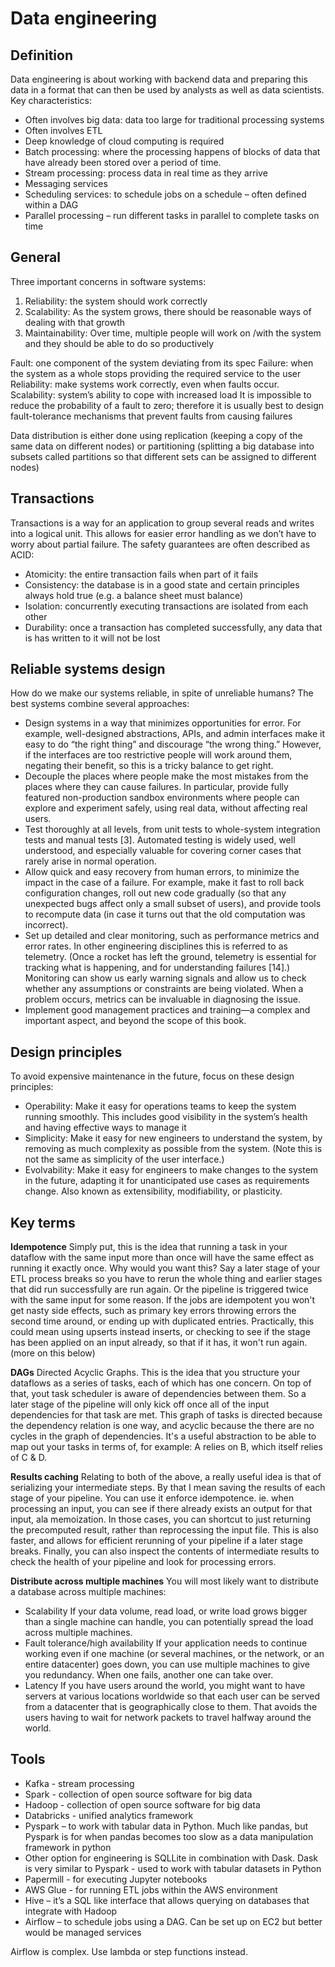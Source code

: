 # Data engineering
## Definition
Data engineering is about working with backend data and preparing this data in a format that can then be used by analysts as well as data scientists. Key characteristics:
- Often involves big data: data too large for traditional processing systems 
- Often involves ETL 
- Deep knowledge of cloud computing is required 
- Batch processing: where the processing happens of blocks of data that have already been stored over a period of time.
- Stream processing: process data in real time as they arrive
- Messaging services 
- Scheduling services: to schedule jobs on a schedule – often defined within a DAG 
- Parallel processing – run different tasks in parallel to complete tasks on time  

## General
Three important concerns in software systems:
1. Reliability: the system should work correctly
2. Scalability: As the system grows, there should be reasonable ways of dealing with that growth
3. Maintainability: Over time, multiple people will work on /with the system and they should be able to do so productively 

Fault: one component of the system deviating from its spec
Failure: when the system as a whole stops providing the required service to the user 
Reliability: make systems work correctly, even when faults occur. 
Scalability: system’s ability to cope with increased load 
It is impossible to reduce the probability of a fault to zero; therefore it is usually best to design fault-tolerance mechanisms that prevent faults from causing failures

Data distribution is either done using replication (keeping a copy of the same data on different nodes) or partitioning (splitting a big database into subsets called partitions so that different sets can be assigned to different nodes)

## Transactions
Transactions is a way for an application to group several reads and writes into a logical unit. This allows for easier error handling as we don’t have to worry about partial failure. The safety guarantees are often described as ACID: 
- Atomicity: the entire transaction fails when part of it fails
- Consistency: the database is in a good state and certain principles always hold true (e.g. a balance sheet must balance)
- Isolation: concurrently executing transactions are isolated from each other 
- Durability: once a transaction has completed successfully, any data that is has written to it will not be lost 

## Reliable systems design
How do we make our systems reliable, in spite of unreliable humans? The best systems combine several approaches:
- Design systems in a way that minimizes opportunities for error. For example, well-designed abstractions, APIs, and admin interfaces make it easy to do “the right thing” and discourage “the wrong thing.” However, if the interfaces are too restrictive people will work around them, negating their benefit, so this is a tricky balance to get right.
- Decouple the places where people make the most mistakes from the places where they can cause failures. In particular, provide fully featured non-production sandbox environments where people can explore and experiment safely, using real data, without affecting real users.
- Test thoroughly at all levels, from unit tests to whole-system integration tests and manual tests [3]. Automated testing is widely used, well understood, and especially valuable for covering corner cases that rarely arise in normal operation.
- Allow quick and easy recovery from human errors, to minimize the impact in the case of a failure. For example, make it fast to roll back configuration changes, roll out new code gradually (so that any unexpected bugs affect only a small subset of users), and provide tools to recompute data (in case it turns out that the old computation was incorrect).
- Set up detailed and clear monitoring, such as performance metrics and error rates. In other engineering disciplines this is referred to as telemetry. (Once a rocket has left the ground, telemetry is essential for tracking what is happening, and for understanding failures [14].) Monitoring can show us early warning signals and allow us to check whether any assumptions or constraints are being violated. When a problem occurs, metrics can be invaluable in diagnosing the issue.
- Implement good management practices and training—a complex and important aspect, and beyond the scope of this book.

## Design principles
To avoid expensive maintenance in the future, focus on these design principles: 
- Operability: Make it easy for operations teams to keep the system running smoothly. This includes good visibility in the system’s health and having effective ways to manage it 
- Simplicity: Make it easy for new engineers to understand the system, by removing as much complexity as possible from the system. (Note this is not the same as simplicity of the user interface.)
- Evolvability: Make it easy for engineers to make changes to the system in the future, adapting it for unanticipated use cases as requirements change. Also known as extensibility, modifiability, or plasticity.

## Key terms 
**Idempotence**
Simply put, this is the idea that running a task in your dataflow with the same input more than once will have the same effect as running it exactly once.
Why would you want this? Say a later stage of your ETL process breaks so you have to rerun the whole thing and earlier stages that did run successfully are run again. Or the pipeline is triggered twice with the same input for some reason. If the jobs are idempotent you won't get nasty side effects, such as primary key errors throwing errors the second time around, or ending up with duplicated entries.
Practically, this could mean using upserts instead inserts, or checking to see if the stage has been applied on an input already, so that if it has, it won't run again. (more on this below)

**DAGs**
Directed Acyclic Graphs. This is the idea that you structure your dataflows as a series of tasks, each of which has one concern. On top of that, yout task scheduler is aware of dependencies between them. So a later stage of the pipeline will only kick off once all of the input dependencies for that task are met. This graph of tasks is directed because the dependency relation is one way, and acyclic because the there are no cycles in the graph of dependencies. It's a useful abstraction to be able to map out your tasks in terms of, for example: A relies on B, which itself relies of C & D.

**Results caching**
Relating to both of the above, a really useful idea is that of serializing your intermediate steps. By that I mean saving the results of each stage of your pipeline. You can use it enforce idempotence. ie. when processing an input, you can see if there already exists an output for that input, ala memoization. In those cases, you can shortcut to just returning the precomputed result, rather than reprocessing the input file. This is also faster, and allows for efficient rerunning of your pipeline if a later stage breaks. Finally, you can also inspect the contents of intermediate results to check the health of your pipeline and look for processing errors.

**Distribute across multiple machines**
You will most likely want to distribute a database across multiple machines: 
- Scalability
If your data volume, read load, or write load grows bigger than a single machine can handle, you can potentially spread the load across multiple machines.
- Fault tolerance/high availability
If your application needs to continue working even if one machine (or several machines, or the network, or an entire datacenter) goes down, you can use multiple machines to give you redundancy. When one fails, another one can take over.
- Latency
If you have users around the world, you might want to have servers at various locations worldwide so that each user can be served from a datacenter that is geographically close to them. That avoids the users having to wait for network packets to travel halfway around the world.

## Tools
- Kafka - stream processing 
- Spark - collection of open source software for big data
- Hadoop - collection of open source software for big data 
- Databricks - unified analytics framework
- Pyspark – to work with tabular data in Python. Much like pandas, but Pyspark is for when pandas becomes too slow as a data manipulation framework in python
- Other option for engineering is SQLLite in combination with Dask. Dask is very similar to Pyspark - used to work with tabular datasets in Python
- Papermill - for executing Jupyter notebooks
- AWS Glue - for running ETL jobs within the AWS environment 
- Hive – it’s a SQL like interface that allows querying on databases that integrate with Hadoop 
- Airflow – to schedule jobs using a DAG. Can be set up on EC2 but better would be managed services

Airflow is complex. Use lambda or step functions instead. 